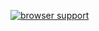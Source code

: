 [![browser support](https://ci.testling.com/dearfrankg/max-by.png)
](https://ci.testling.com/dearfrankg/max-by)
